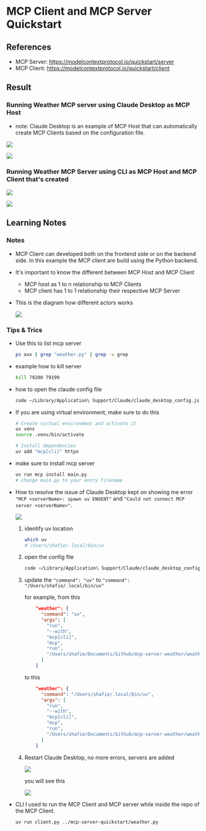 # MCP Client and MCP Server Quickstart

## References

- MCP Server: https://modelcontextprotocol.io/quickstart/server
- MCP Client: https://modelcontextprotocol.io/quickstart/client

## Result

### Running Weather MCP server using Claude Desktop as MCP Host

- note: Claude Desktop is an example of MCP Host that can automatically create MCP Clients based on the configuration file.

![](./img/mcp-client-4.png)

![](./img/mcp-client-5.png)

### Running Weather MCP Server using CLI as MCP Host and MCP Client that's created

![](./img/mcp-server-1.png)

![](./img/mcp-server-2.png)

## Learning Notes

### Notes

- MCP Client can developed both on the frontend side or on the backend side. In this example the MCP client are build using the Python backend.
- It's important to know the different between MCP Host and MCP Client
  - MCP host as 1 to n relationship to MCP Clients
  - MCP client has 1 to 1 relationship their respective MCP Server
- This is the diagram how different actors works

  ![](./img/mcp-components.png)

### Tips & Trics

- Use this to list mcp server
  ```bash
  ps aux | grep "weather.py" | grep -v grep
  ```
- example how to kill server
  ```bash
  kill 79200 79199
  ```
- how to open the claude config file
  ```bash
  code ~/Library/Application\ Support/Claude/claude_desktop_config.json
  ```
- If you are using virtual environment, make sure to do this

  ```bash
  # Create virtual environment and activate it
  uv venv
  source .venv/bin/activate

  # Install dependencies
  uv add "mcp[cli]" httpx
  ```

- make sure to install mcp server
  ```bash
  uv run mcp install main.py
  # change main.py to your entry filename
  ```
- How to resolve the issue of Claude Desktop kept on showing me error `"MCP <serverName>: spawn uv ENOENT"` and `"Could not connect MCP server <serverName>"`.

  ![](./img/mcp-client-1.png)

  1. identify uv location

     ```bash
     which uv
     # /Users/shafie/.local/bin/uv
     ```

  2. open the config file

     ```bash
     code ~/Library/Application\ Support/Claude/claude_desktop_config.json
     ```

  3. update the `"command": "uv"` to `"command": "/Users/shafie/.local/bin/uv"`

     for example, from this

     ```json
         "weather": {
           "command": "uv",
           "args": [
             "run",
             "--with",
             "mcp[cli]",
             "mcp",
             "run",
             "/Users/shafie/Documents/Github/mcp-server-weather/weather.py"
           ]
         }
     ```

     to this

     ```json
         "weather": {
           "command": "/Users/shafie/.local/bin/uv",
           "args": [
             "run",
             "--with",
             "mcp[cli]",
             "mcp",
             "run",
             "/Users/shafie/Documents/Github/mcp-server-weather/weather.py"
           ]
         }
     ```

  4. Restart Claude Desktop, no more errors, servers are added

     ![](./img/mcp-client-2.png)

     you will see this

     ![](./img/mcp-client-3.png)

- CLI I used to run the MCP Client and MCP server while inside the repo of the MCP Client.

  ```shell
  uv run client.py ../mcp-server-quickstart/weather.py
  ```
